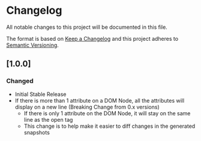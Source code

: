 # Changelog
All notable changes to this project will be documented in this file.

The format is based on [Keep a Changelog](http://keepachangelog.com/en/1.0.0/)
and this project adheres to [Semantic Versioning](http://semver.org/spec/v2.0.0.html).

## [1.0.0]
### Changed
- Initial Stable Release
- If there is more than 1 attribute on a DOM Node, all the attributes will display on a new line (Breaking Change from 0.x versions)
  - If there is only 1 attribute on the DOM Node, it will stay on the same line as the open tag
  - This change is to help make it easier to diff changes in the generated snapshots
